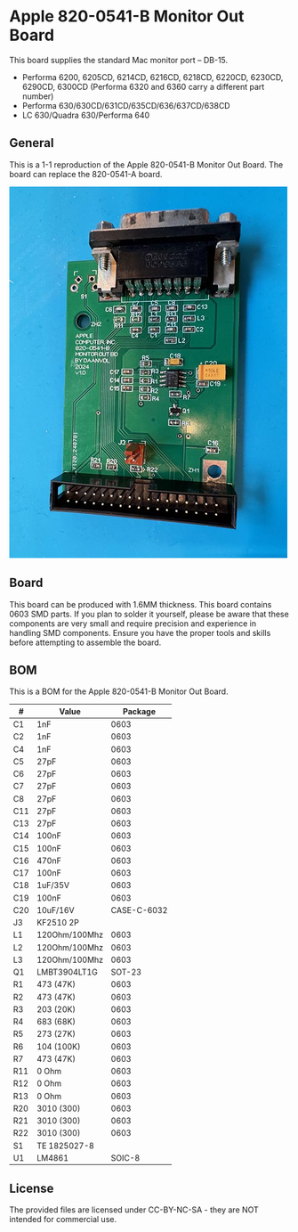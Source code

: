 # Apple 820-0541-B Monitor Out Board

This board supplies the standard Mac monitor port – DB-15.

- Performa 6200, 6205CD, 6214CD, 6216CD, 6218CD, 6220CD, 6230CD, 6290CD, 6300CD (Performa 6320 and 6360 carry a different part number)
- Performa 630/630CD/631CD/635CD/636/637CD/638CD
- LC 630/Quadra 630/Performa 640



## General

This is a 1-1 reproduction of the Apple 820-0541-B Monitor Out Board. The board can replace the 820-0541-A board.

<img src="/Images/board.jpg"/>



## Board

This board can be produced with 1.6MM thickness. This board contains 0603 SMD parts. If you plan to solder it yourself, please be aware that these components are very small and require precision and experience in handling SMD components. Ensure you have the proper tools and skills before attempting to assemble the board.

## BOM

This is a BOM for the Apple 820-0541-B Monitor Out Board.

| #    | Value         | Package     |
| ---- | ------------- | ----------- |
| C1   | 1nF           | 0603        |
| C2   | 1nF           | 0603        |
| C4   | 1nF           | 0603        |
| C5   | 27pF          | 0603        |
| C6   | 27pF          | 0603        |
| C7   | 27pF          | 0603        |
| C8   | 27pF          | 0603        |
| C11  | 27pF          | 0603        |
| C13  | 27pF          | 0603        |
| C14  | 100nF         | 0603        |
| C15  | 100nF         | 0603        |
| C16  | 470nF         | 0603        |
| C17  | 100nF         | 0603        |
| C18  | 1uF/35V       | 0603        |
| C19  | 100nF         | 0603        |
| C20  | 10uF/16V      | CASE-C-6032 |
| J3   | KF2510 2P     |             |
| L1   | 120Ohm/100Mhz | 0603        |
| L2   | 120Ohm/100Mhz | 0603        |
| L3   | 120Ohm/100Mhz | 0603        |
| Q1   | LMBT3904LT1G  | SOT-23      |
| R1   | 473 (47K)     | 0603        |
| R2   | 473 (47K)     | 0603        |
| R3   | 203 (20K)     | 0603        |
| R4   | 683 (68K)     | 0603        |
| R5   | 273 (27K)     | 0603        |
| R6   | 104 (100K)    | 0603        |
| R7   | 473 (47K)     | 0603        |
| R11  | 0 Ohm         | 0603        |
| R12  | 0 Ohm         | 0603        |
| R13  | 0 Ohm         | 0603        |
| R20  | 3010 (300)    | 0603        |
| R21  | 3010 (300)    | 0603        |
| R22  | 3010 (300)    | 0603        |
| S1   | TE 1825027-8  |             |
| U1   | LM4861        | SOIC-8      |

## License

The provided files are licensed under CC-BY-NC-SA - they are NOT intended for commercial use.

